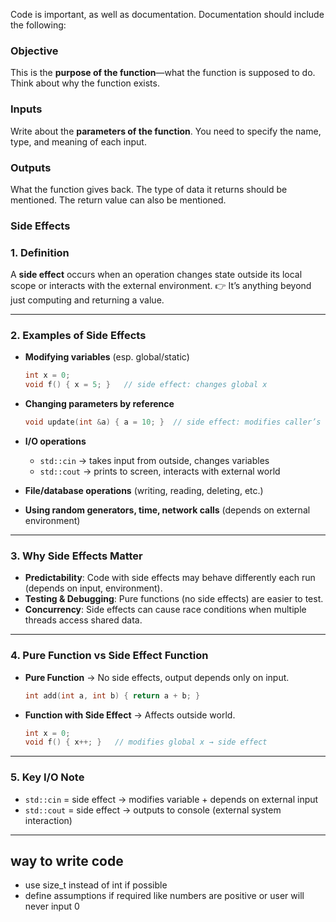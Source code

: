 Code is important, as well as documentation. Documentation should include the following:

### Objective
This is the **purpose of the function**—what the function is supposed to do. Think about why the function exists.

### Inputs
Write about the **parameters of the function**. You need to specify the name, type, and meaning of each input.

### Outputs
What the function gives back. The type of data it returns should be mentioned. The return value can also be mentioned.

### Side Effects

### 1. **Definition**

A **side effect** occurs when an operation changes state outside its local scope or interacts with the external environment.
👉 It’s anything beyond just computing and returning a value.

---

### 2. **Examples of Side Effects**

* **Modifying variables** (esp. global/static)

  ```cpp
  int x = 0;
  void f() { x = 5; }   // side effect: changes global x
  ```
* **Changing parameters by reference**

  ```cpp
  void update(int &a) { a = 10; }  // side effect: modifies caller’s variable
  ```
* **I/O operations**

  * `std::cin` → takes input from outside, changes variables
  * `std::cout` → prints to screen, interacts with external world
* **File/database operations** (writing, reading, deleting, etc.)
* **Using random generators, time, network calls** (depends on external environment)

---

### 3. **Why Side Effects Matter**

* **Predictability**: Code with side effects may behave differently each run (depends on input, environment).
* **Testing & Debugging**: Pure functions (no side effects) are easier to test.
* **Concurrency**: Side effects can cause race conditions when multiple threads access shared data.

---

### 4. **Pure Function vs Side Effect Function**

* **Pure Function** → No side effects, output depends only on input.

  ```cpp
  int add(int a, int b) { return a + b; }  
  ```
* **Function with Side Effect** → Affects outside world.

  ```cpp
  int x = 0;
  void f() { x++; }   // modifies global x → side effect
  ```

---

### 5. **Key I/O Note**

* `std::cin` = side effect → modifies variable + depends on external input
* `std::cout` = side effect → outputs to console (external system interaction)

---

## way to write code
- use size_t instead of int if possible
-  define assumptions if required like numbers are positive or user will never input 0 